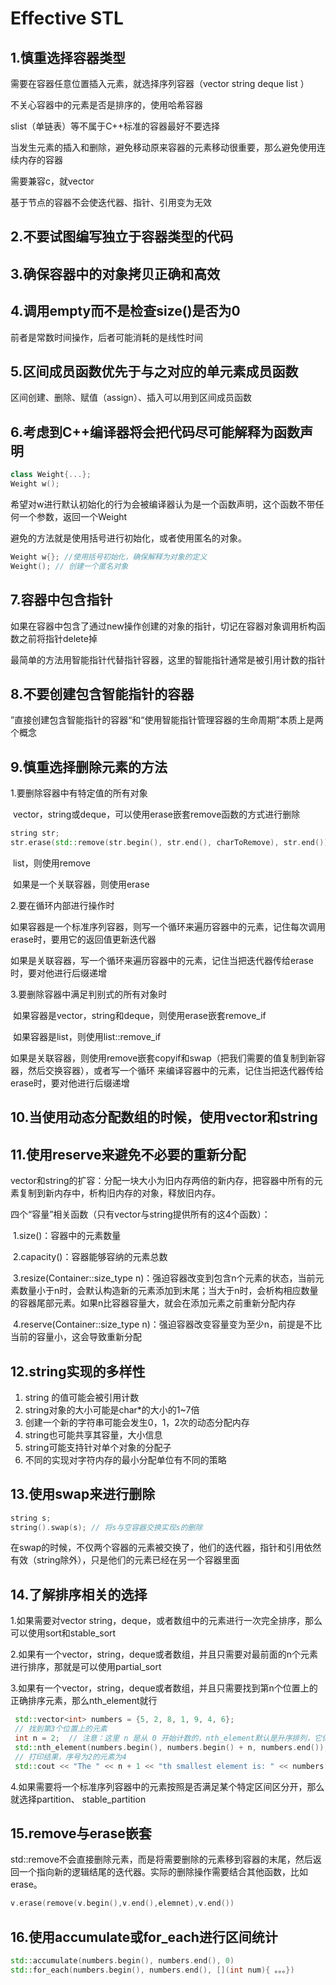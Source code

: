 # Effective STL

## 1.慎重选择容器类型

需要在容器任意位置插⼊元素，就选择序列容器（vector string deque list ）

不关⼼容器中的元素是否是排序的，使用哈希容器

slist（单链表）等不属于C++标准的容器最好不要选择

当发⽣元素的插⼊和删除，避免移动原来容器的元素移动很重要，那么避免使⽤连续内存的容器

需要兼容c，就vector

基于节点的容器不会使迭代器、指针、引⽤变为⽆效



## 2.不要试图编写独立于容器类型的代码



## 3.确保容器中的对象拷贝正确和高效



## 4.调用empty而不是检查size()是否为0

前者是常数时间操作，后者可能消耗的是线性时间



## 5.区间成员函数优先于与之对应的单元素成员函数

区间创建、删除、赋值（assign）、插⼊可以⽤到区间成员函数



## 6.考虑到C++编译器将会把代码尽可能解释为函数声明

```c++
class Weight{...};
Weight w();
```

希望对w进行默认初始化的行为会被编译器认为是一个函数声明，这个函数不带任何一个参数，返回一个Weight

避免的方法就是使用括号进行初始化，或者使用匿名的对象。

```c++
Weight w{}; //使用括号初始化，确保解释为对象的定义
Weight(); // 创建一个匿名对象
```



## 7.容器中包含指针

如果在容器中包含了通过new操作创建的对象的指针，切记在容器对象调⽤析构函数之前将指针delete掉

最简单的⽅法⽤智能指针代替指针容器，这⾥的智能指针通常是被引⽤计数的指针



## 8.不要创建包含智能指针的容器

”直接创建包含智能指针的容器“和“使用智能指针管理容器的生命周期”本质上是两个概念



## 9.慎重选择删除元素的⽅法

1.要删除容器中有特定值的所有对象

​	vector，string或deque，可以使用erase嵌套remove函数的方式进行删除

```c++
string str;
str.erase(std::remove(str.begin(), str.end(), charToRemove), str.end());
```

​	list，则使用remove

​	如果是一个关联容器，则使用erase

2.要在循环内部进行操作时

​	如果容器是⼀个标准序列容器，则写⼀个循环来遍历容器中的元素，记住每次调⽤erase时，要⽤它的返回值更新迭代器

​	如果是关联容器，写⼀个循环来遍历容器中的元素，记住当把迭代器传给erase时，要对他进⾏后缀递增

3.要删除容器中满足判别式的所有对象时

​	如果容器是vector，string和deque，则使用erase嵌套remove_if

​	如果容器是list，则使用list::remove_if

​	如果是关联容器，则使⽤remove嵌套copyif和swap（把我们需要的值复制到新容器，然后交换容器），或者写⼀个循环 来编译容器中的元素，记住当把迭代器传给erase时，要对他进⾏后缀递增



## 10.当使用动态分配数组的时候，使用vector和string



## 11.使用reserve来避免不必要的重新分配

vector和string的扩容：分配⼀块⼤⼩为旧内存两倍的新内存，把容器中所有的元素复制到新内存中，析构旧内存的对象，释放旧内存。

四个“容量”相关函数（只有vector与string提供所有的这4个函数）：

​	1.size()：容器中的元素数量

​	2.capacity()：容器能够容纳的元素总数

​	3.resize(Container::size_type n)：强迫容器改变到包含n个元素的状态，当前元素数量小于n时，会默认构造新的元素添加到末尾；当大于n时，会析构相应数量的容器尾部元素。如果n比容器容量大，就会在添加元素之前重新分配内存

​	4.reserve(Container::size_type n)：强迫容器改变容量变为⾄少n，前提是不⽐当前的容量⼩，这会导致重新分配



## 12.string实现的多样性

1. string 的值可能会被引⽤计数 
2. string对象的⼤⼩可能是char*的⼤⼩的1~7倍 
3. 创建⼀个新的字符串可能会发⽣0，1，2次的动态分配内存 
4. string也可能共享其容量，⼤⼩信息 
5. string可能⽀持针对单个对象的分配⼦
6. 不同的实现对字符内存的最⼩分配单位有不同的策略



## 13.使用swap来进行删除

```c++
string s;
string().swap(s); // 将s与空容器交换实现s的删除
```

在swap的时候，不仅两个容器的元素被交换了，他们的迭代器，指针和引⽤依然有效（string除外），只是他们的元素已经在另⼀个容器⾥⾯



## 14.了解排序相关的选择

1.如果需要对vector string，deque，或者数组中的元素进⾏⼀次完全排序，那么可以使⽤sort和stable_sort

2.如果有⼀个vector，string，deque或者数组，并且只需要对最前⾯的n个元素进⾏排序，那就是可以使⽤partial_sort

3.如果有⼀个vector，string，deque或者数组，并且只需要找到第n个位置上的正确排序元素，那么nth_element就⾏

```c++
 std::vector<int> numbers = {5, 2, 8, 1, 9, 4, 6};
 // 找到第3个位置上的元素
 int n = 2;  // 注意：这里 n 是从 0 开始计数的，nth_element默认是升序排列，它保证它之前的都比他小，它之后的都比他大
 std::nth_element(numbers.begin(), numbers.begin() + n, numbers.end());
 // 打印结果，序号为2的元素为4
 std::cout << "The " << n + 1 << "th smallest element is: " << numbers[n] << std::endl;
```

4.如果需要将⼀个标准序列容器中的元素按照是否满⾜某个特定区间区分开，那么就选择partition、 stable_partition



## 15.remove与erase嵌套

std::remove不会直接删除元素，而是将需要删除的元素移到容器的末尾，然后返回一个指向新的逻辑结尾的迭代器。实际的删除操作需要结合其他函数，比如 erase。

```c++
v.erase(remove(v.begin(),v.end(),elemnet),v.end())
```



## 16.使用accumulate或for_each进行区间统计

```c++
std::accumulate(numbers.begin(), numbers.end(), 0)
std::for_each(numbers.begin(), numbers.end(), [](int num){ 。。。})
```

















